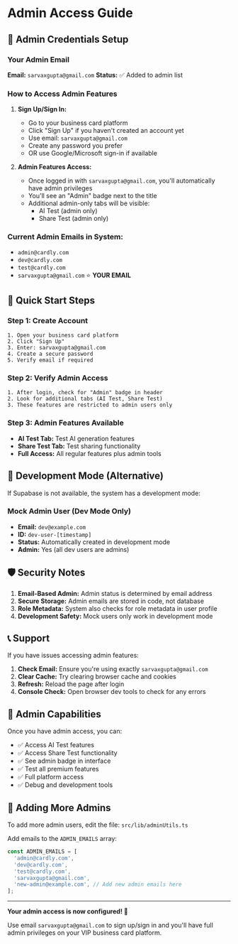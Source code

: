 # Admin Access Guide

## 🔐 Admin Credentials Setup

### Your Admin Email
**Email:** `sarvaxgupta@gmail.com`
**Status:** ✅ Added to admin list

### How to Access Admin Features

1. **Sign Up/Sign In:**
   - Go to your business card platform
   - Click "Sign Up" if you haven't created an account yet
   - Use email: `sarvaxgupta@gmail.com`
   - Create any password you prefer
   - OR use Google/Microsoft sign-in if available

2. **Admin Features Access:**
   - Once logged in with `sarvaxgupta@gmail.com`, you'll automatically have admin privileges
   - You'll see an "Admin" badge next to the title
   - Additional admin-only tabs will be visible:
     - AI Test (admin only)
     - Share Test (admin only)

### Current Admin Emails in System:
- `admin@cardly.com`
- `dev@cardly.com` 
- `test@cardly.com`
- `sarvaxgupta@gmail.com` ⭐ **YOUR EMAIL**

## 🚀 Quick Start Steps

### Step 1: Create Account
```
1. Open your business card platform
2. Click "Sign Up" 
3. Enter: sarvaxgupta@gmail.com
4. Create a secure password
5. Verify email if required
```

### Step 2: Verify Admin Access
```
1. After login, check for "Admin" badge in header
2. Look for additional tabs (AI Test, Share Test)
3. These features are restricted to admin users only
```

### Step 3: Admin Features Available
- **AI Test Tab:** Test AI generation features
- **Share Test Tab:** Test sharing functionality
- **Full Access:** All regular features plus admin tools

## 🔧 Development Mode (Alternative)

If Supabase is not available, the system has a development mode:

### Mock Admin User (Dev Mode Only)
- **Email:** `dev@example.com`
- **ID:** `dev-user-[timestamp]`
- **Status:** Automatically created in development mode
- **Admin:** Yes (all dev users are admins)

## 🛡️ Security Notes

1. **Email-Based Admin:** Admin status is determined by email address
2. **Secure Storage:** Admin emails are stored in code, not database
3. **Role Metadata:** System also checks for role metadata in user profile
4. **Development Safety:** Mock users only work in development mode

## 📞 Support

If you have issues accessing admin features:

1. **Check Email:** Ensure you're using exactly `sarvaxgupta@gmail.com`
2. **Clear Cache:** Try clearing browser cache and cookies
3. **Refresh:** Reload the page after login
4. **Console Check:** Open browser dev tools to check for any errors

## 🎯 Admin Capabilities

Once you have admin access, you can:

- ✅ Access AI Test features
- ✅ Access Share Test functionality  
- ✅ See admin badge in interface
- ✅ Test all premium features
- ✅ Full platform access
- ✅ Debug and development tools

## 🔄 Adding More Admins

To add more admin users, edit the file:
`src/lib/adminUtils.ts`

Add emails to the `ADMIN_EMAILS` array:
```typescript
const ADMIN_EMAILS = [
  'admin@cardly.com',
  'dev@cardly.com',
  'test@cardly.com',
  'sarvaxgupta@gmail.com',
  'new-admin@example.com', // Add new admin emails here
];
```

---

**Your admin access is now configured! 🎉**

Use email `sarvaxgupta@gmail.com` to sign up/sign in and you'll have full admin privileges on your VIP business card platform.
